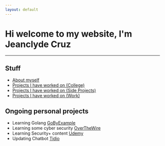 ```yaml
---
layout: default
---
```


# Hi welcome to my website, I'm Jeanclyde Cruz

<script src="//code.tidio.co/mwhfheyrfem333yz5xglbwkuajlnqlk2.js" async></script>

***

## Stuff
*   [About myself](./pages/AboutMyself.html)
*   [Projects I have worked on (College)](./pages/CollegeProjects.html)
*   [Projects I have worked on (Side Projects)](./pages/SideProjects.html)
*   [Projects I have worked on (Work)](./pages/WorkProjects.html)


## Ongoing personal projects
* Learning Golang [GoByExample]("https://gobyexample.com/")
* Learning some cyber security [OverTheWire]("https://overthewire.org/wargames/bandit/bandit13.html")
* Learning Security+ content [Udemy]("https://external-teksystems.udemy.com/organization/home/")
* Updating Chatbot [Tidio]("https://www.tidio.com/panel/dashboard")




